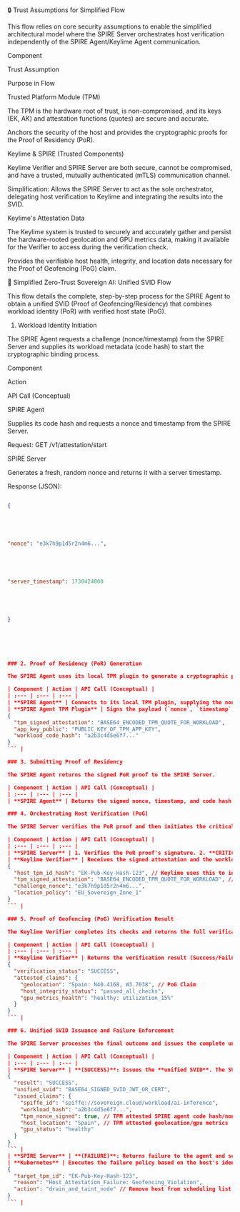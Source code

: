 🔒 Trust Assumptions for Simplified Flow

This flow relies on core security assumptions to enable the simplified architectural model where the SPIRE Server orchestrates host verification independently of the SPIRE Agent/Keylime Agent communication.

Component

Trust Assumption

Purpose in Flow

Trusted Platform Module (TPM)

The TPM is the hardware root of trust, is non-compromised, and its keys (EK, AK) and attestation functions (quotes) are secure and accurate.

Anchors the security of the host and provides the cryptographic proofs for the Proof of Residency (PoR).

Keylime & SPIRE (Trusted Components)

Keylime Verifier and SPIRE Server are both secure, cannot be compromised, and have a trusted, mutually authenticated (mTLS) communication channel.

Simplification: Allows the SPIRE Server to act as the sole orchestrator, delegating host verification to Keylime and integrating the results into the SVID.

Keylime's Attestation Data

The Keylime system is trusted to securely and accurately gather and persist the hardware-rooted geolocation and GPU metrics data, making it available for the Verifier to access during the verification check.

Provides the verifiable host health, integrity, and location data necessary for the Proof of Geofencing (PoG) claim.

🌊 Simplified Zero-Trust Sovereign AI: Unified SVID Flow

This flow details the complete, step-by-step process for the SPIRE Agent to obtain a unified SVID (Proof of Geofencing/Residency) that combines workload identity (PoR) with verified host state (PoG).

1. Workload Identity Initiation

The SPIRE Agent requests a challenge (nonce/timestamp) from the SPIRE Server and supplies its workload metadata (code hash) to start the cryptographic binding process.

Component

Action

API Call (Conceptual)

SPIRE Agent

Supplies its code hash and requests a nonce and timestamp from the SPIRE Server.

Request: GET /v1/attestation/start

SPIRE Server

Generates a fresh, random nonce and returns it with a server timestamp.

Response (JSON):



```json

{





"nonce": "e3k7h9p1d5r2n4m6...",





"server_timestamp": 1730424000





}






### 2. Proof of Residency (PoR) Generation

The SPIRE Agent uses its local TPM plugin to generate a cryptographic proof by signing the server's challenge data.

| Component | Action | API Call (Conceptual) |
| :--- | :--- | :--- |
| **SPIRE Agent** | Connects to its local TPM plugin, supplying the nonce, timestamp, and its code hash. | **Internal Call:** `SPIRE_TPM_PLUGIN.sign_challenge(nonce, server_timestamp, code_hash)` |
| **SPIRE Agent TPM Plugin** | Signs the payload (`nonce`, `timestamp`, `code_hash`) using the TPM App Key (PoR proof). | **Response (JSON):**<br>```json
{
  "tpm_signed_attestation": "BASE64_ENCODED_TPM_QUOTE_FOR_WORKLOAD",
  "app_key_public": "PUBLIC_KEY_OF_TPM_APP_KEY",
  "workload_code_hash": "a2b3c4d5e6f7..."
}
``` |

### 3. Submitting Proof of Residency

The SPIRE Agent returns the signed PoR proof to the SPIRE Server.

| Component | Action | API Call (Conceptual) |
| :--- | :--- | :--- |
| **SPIRE Agent** | Returns the signed nonce, timestamp, and code hash payload to the server. | **Request:** `POST /v1/attestation/submit_por_proof` |

### 4. Orchestrating Host Verification (PoG)

The SPIRE Server verifies the PoR proof and then initiates the critical host verification by forwarding the signed TPM attestation to the Keylime Verifier.

| Component | Action | API Call (Conceptual) |
| :--- | :--- | :--- |
| **SPIRE Server** | 1. Verifies the PoR proof's signature. 2. **CRITICAL:** Sends the received signed TPM attestation to the Keylime Verifier to confirm host integrity and location. | **Internal Call (SPIRE Server $\rightarrow$ Keylime Verifier):** `POST /v1/verify_tpm_host_status` |
| **Keylime Verifier** | Receives the signed attestation and the workload's public key hash. Verifies the attestation against its knowledge of the host's TPM, measured boot state, and policy (including geolocation and GPU metrics). | **Request (JSON):**<br>```json
{
  "host_tpm_id_hash": "EK-Pub-Key-Hash-123", // Keylime uses this to identify the host
  "tpm_signed_attestation": "BASE64_ENCODED_TPM_QUOTE_FOR_WORKLOAD", // The PoR proof
  "challenge_nonce": "e3k7h9p1d5r2n4m6...",
  "location_policy": "EU_Sovereign_Zone_1"
}
``` |

### 5. Proof of Geofencing (PoG) Verification Result

The Keylime Verifier completes its checks and returns the full verification status, along with the attested claims (which are independently verified against the host's hardware data).

| Component | Action | API Call (Conceptual) |
| :--- | :--- | :--- |
| **Keylime Verifier** | Returns the verification result (Success/Failure) and the attested host claims. | **Response (JSON):**<br>```json
{
  "verification_status": "SUCCESS",
  "attested_claims": {
    "geolocation": "Spain: N40.4168, W3.7038", // PoG Claim
    "host_integrity_status": "passed_all_checks",
    "gpu_metrics_health": "healthy: utilization_15%"
  }
}
``` |

### 6. Unified SVID Issuance and Failure Enforcement

The SPIRE Server processes the final outcome and issues the complete unified identity or enforces failure policies.

| Component | Action | API Call (Conceptual) |
| :--- | :--- | :--- |
| **SPIRE Server** | **(SUCCESS)**: Issues the **unified SVID**. The SVID claims combine the PoR proof and the Keylime-verified PoG data, signed by SPIRE. | **Response (JSON - Unified SVID):**<br>```json
{
  "result": "SUCCESS",
  "unified_svid": "BASE64_SIGNED_SVID_JWT_OR_CERT",
  "issued_claims": {
    "spiffe_id": "spiffe://sovereign.cloud/workload/ai-inference",
    "workload_hash": "a2b3c4d5e6f7...",
    "tpm_nonce_signed": true, // TPM attested SPIRE agent code hash/nonce/timestamp
    "host_location": "Spain", // TPM attested geolocation/gpu metrics
    "gpu_status": "healthy"
  }
}
``` |
| **SPIRE Server** | **(FAILURE)**: Returns failure to the agent and sends a notification to Kubernetes to remove the host from scheduling. | **Internal Call (SPIRE $\rightarrow$ K8s):** `POST /v1/nodes/schedule_action` |
| **Kubernetes** | Executes the failure policy based on the host's identity (mapped via TPM EK public key). | **Request (JSON):**<br>```json
{
  "target_tpm_id": "EK-Pub-Key-Hash-123",
  "reason": "Host_Attestation_Failure: Geofencing_Violation",
  "action": "drain_and_taint_node" // Remove host from scheduling list
}
``` |
